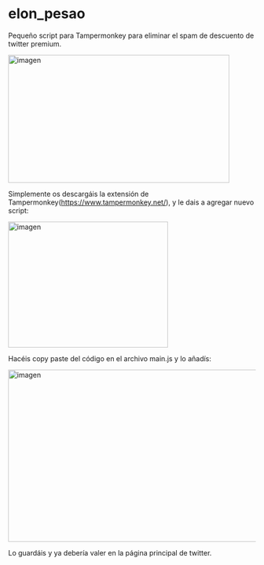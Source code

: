 # elon_pesao

Pequeño script para Tampermonkey para eliminar el spam de descuento de twitter premium.

<img width="450" height="260" alt="imagen" src="https://github.com/user-attachments/assets/47eae35d-83e7-4855-a9f3-398c367197ed" />


Simplemente os descargáis la extensión de Tampermonkey(https://www.tampermonkey.net/), y le dais a agregar nuevo script:


<img width="325" height="256" alt="imagen" src="https://github.com/user-attachments/assets/215e9a2e-d341-4ccd-9dc2-0208085ecc74" />

Hacéis copy paste del código en el archivo main.js y lo añadís:


<img width="600" height="350" alt="imagen" src="https://github.com/user-attachments/assets/e03c6fb1-efd8-4461-9849-ab8c780d0144" />


Lo guardáis y ya debería valer en la página principal de twitter.


